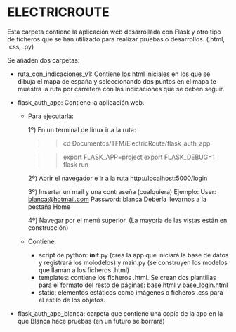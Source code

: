 # ELECTRICROUTE
Esta carpeta contiene la aplicación web desarrollada con Flask y otro tipo de ficheros que se han utilizado para realizar pruebas o desarrollos. (.html, .css, .py)

Se añaden dos carpetas:

- ruta_con_indicaciones_v1: Contiene los html iniciales en los que se dibuja el mapa de españa y seleccionando dos puntos en el mapa te muestra la ruta por carretera con las indicaciones que se deben seguir. 

- flask_auth_app: Contiene la aplicación web.

	* Para ejecutarla: 

		1º) En un terminal de linux ir a la ruta:
		>> cd Documentos/TFM/ElectricRoute/flask_auth_app

		>> export FLASK_APP=project
		>> export FLASK_DEBUG=1
		>> flask run

		2º) Abrir el navegador e ir a la ruta http://localhost:5000/login

		3º) Insertar un mail y una contraseña (cualquiera)
		Ejemplo: 
		    User: blanca@hotmail.com
		    Password: blanca
		Debería llevarnos a la pestaña Home

		4º) Navegar por el menú superior. (La mayoría de las vistas están en construcción)

	* Contiene:
	  - script de python: __init__.py (crea la app que iniciará la base de datos y registrará los molodelos) y main.py (se construyen los modelos que llaman a los ficheros .html)
	  - templates: contiene los ficheros .html. Se crean dos plantillas para el formato del resto de páginas: base.html y base_login.html
 	  - static: elementos estáticos como imágenes o ficheros .css para el estilo de los objetos.


- flask_auth_app_blanca: carpeta que contiene una copia de la app en la que Blanca hace pruebas (en un futuro se borrará)
